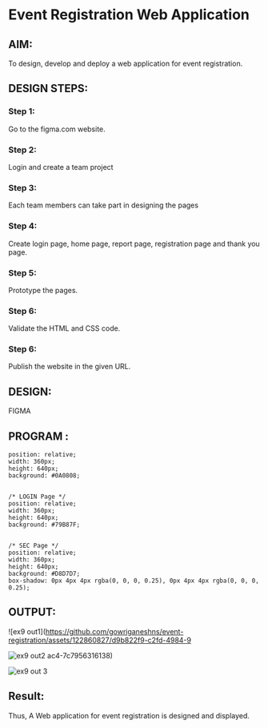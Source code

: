 # Event Registration Web Application

## AIM:
To design, develop and deploy a web application for event registration.

## DESIGN STEPS:

### Step 1:

Go to the figma.com website.

### Step 2:

Login and create a team project

### Step 3:

Each team members can take part in designing the pages

### Step 4:

Create login page, home page, report page, registration page and thank you page.

### Step 5:

Prototype the pages.

### Step 6:

Validate the HTML and CSS code.

### Step 6:

Publish the website in the given URL.

## DESIGN:

FIGMA

## PROGRAM :

```/* Home Page */
position: relative;
width: 360px;
height: 640px;
background: #0A0808;


/* LOGIN Page */
position: relative;
width: 360px;
height: 640px;
background: #79B87F;


/* SEC Page */
position: relative;
width: 360px;
height: 640px;
background: #D8D7D7;
box-shadow: 0px 4px 4px rgba(0, 0, 0, 0.25), 0px 4px 4px rgba(0, 0, 0, 0.25);
```


## OUTPUT:
![ex9 out1](https://github.com/gowriganeshns/event-registration/assets/122860827/d9b822f9-c2fd-4984-9

![ex9 out2](https://github.com/gowriganeshns/event-registration/assets/122860827/0659f938-2586-4aa4-b341-ab12f6546e14)
ac4-7c7956316138)

![ex9 out 3](https://github.com/gowriganeshns/event-registration/assets/122860827/5ec4c58c-d87c-4a4b-8f94-3dd33e313ed0)




## Result:
Thus, A Web application for event registration is designed and displayed.

